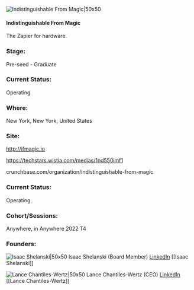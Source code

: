 

![Indistinguishable From Magic|50x50](https://apimg.techstars.com/profiles/1664228063171_508131.png)

#### Indistinguishable From Magic
The Zapier for hardware.

### Stage: 
Pre-seed - Graduate 

### Current Status: 
Operating

### Where:
New York, New York, United States

### Site:
http://ifmagic.io

https://techstars.wistia.com/medias/1nd550imf1

crunchbase.com/organization/indistinguishable-from-magic

### Current Status: 
Operating

### Cohort/Sessions: 
Anywhere, in Anywhere 2022 T4

### Founders: 

![Isaac Shelanski|50x50](https://www.f6s.com/static-resource/images/profile-placeholder-user.jpg) Isaac Shelanski (Board Member) [LinkedIn](https://) [[Isaac Shelanski]]

![Lance Chantiles-Wertz|50x50](https://www.f6s.com/static-resource/images/profile-placeholder-user.jpg) Lance Chantiles-Wertz (CEO) [LinkedIn](https://linkedin.com/in/lance-chantiles-wertz-00b074154) [[Lance Chantiles-Wertz]]


